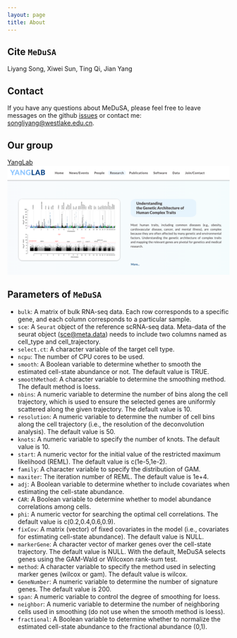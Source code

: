 ```yaml
---
layout: page
title: About
---
```


Cite `MeDuSA`
-------------------
Liyang Song, Xiwei Sun, Ting Qi, Jian Yang

Contact
-------------------
If you have any questions about MeDuSA, please feel free to leave messages on the github [issues](https://github.com/LeonSong1995/MeDuSA/issues) or contact me: songliyang@westlake.edu.cn.

Our group
-------------------
[YangLab](https://yanglab.westlake.edu.cn/)
![Example_Pie](YangLab.png)


Parameters of `MeDuSA`
-------------------
- `bulk`: A matrix of bulk RNA-seq data. Each row corresponds to a specific gene, and each column corresponds to a particular sample.
- `sce`: A `Seurat` object of the reference scRNA-seq data. Meta-data of the seurat object (sce@meta.data) needs to include two columns named as cell_type and cell_trajectory.
- `select.ct`: A character variable of the target cell type.
- `ncpu`: The number of CPU cores to be used.
- `smooth`: A Boolean variable to determine whether to smooth the estimated cell-state abundance or not. The default value is TRUE.
- `smoothMethod`: A character variable to determine the smoothing method. The default method is loess.
- `nbins`: A numeric variable to determine the number of bins along the cell trajectory, which is used to ensure the selected genes are uniformly scattered along the given trajectory. The default value is 10.
- `resolution`: A numeric variable to determine the number of cell bins along the cell trajectory (i.e., the resolution of the deconvolution analysis). The default value is 50.
- `knots`: A numeric variable to specify the number of knots. The default value is 10.
- `start`: A numeric vector for the initial value of the restricted maximum likelihood (REML). The default value is c(1e-5,1e-2).
- `family`: A character variable to specify the distribution of GAM.
- `maxiter`: The iteration number of REML. The default value is 1e+4.
- `adj`: A Boolean variable to determine whether to include covariates when estimating the cell-state abundance.
- `CAR`: A Boolean variable to determine whether to model abundance correlations among cells.
- `phi`: A numeric vector for searching the optimal cell correlations. The default value is c(0.2,0.4,0.6,0.9).
- `fixCov`: A matrix (vector) of fixed covariates in the model (i.e., covariates for estimating cell-state abundance). The default value is NULL.
- `markerGene`: A character vector of marker genes over the cell-state trajectory. The default value is NULL. With the default, MeDuSA selects genes using the GAM-Wald or Wilcoxon rank-sum test.
- `method`: A character variable to specify the method used in selecting marker genes (wilcox or gam). The default value is wilcox.
- `GeneNumber`: A numeric variable to determine the number of signature genes. The default value is 200.
- `span`: A numeric variable to control the degree of smoothing for loess.
- `neighbor`: A numeric variable to determine the number of neighboring cells used in smoothing (do not use when the smooth method is loess).
- `fractional`: A Boolean variable to determine whether to normalize the estimated cell-state abundance to the fractional abundance (0,1).

